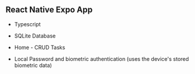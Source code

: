 ## React Native Expo App

- Typescript 

- SQLite Database 

- Home - CRUD Tasks 

- Local Password and biometric authentication (uses the device's stored biometric data)

